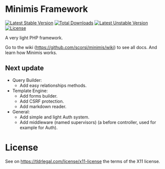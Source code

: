 # Minimis Framework

[![Latest Stable Version](https://poser.pugx.org/scorsi/minimis/v/stable)](https://packagist.org/packages/scorsi/minimis)
[![Total Downloads](https://poser.pugx.org/scorsi/minimis/downloads)](https://packagist.org/packages/scorsi/minimis)
[![Latest Unstable Version](https://poser.pugx.org/scorsi/minimis/v/unstable)](https://packagist.org/packages/scorsi/minimis)
[![License](https://poser.pugx.org/scorsi/minimis/license)](https://packagist.org/packages/scorsi/minimis)

A very light PHP framework.

Go to the wiki (https://github.com/scorsi/minimis/wiki) to see all docs. And learn how Minimis works.

## Next update
- Query Builder:
  - Add easy relationships methods.
- Template Engine:
  - Add forms builder.
  - Add CSRF protection.
  - Add markdown reader.
- General:
  - Add simple and light Auth system.
  - Add middleware (named supervisors) (a before controller, used for example for Auth).

# License

See on https://tldrlegal.com/license/x11-license the terms of the X11 license.
